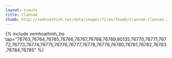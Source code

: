 ```yaml
---
layout: sieutv
title: Clannad
thumb: http://xemhoathinh.net/data/images/films/thumb/clannad-clannad-2012.jpg
---
```

{% include xemhoathinh_bo tap="76763,76764,76765,76766,76767,76768,76769,80135,76770,76771,76772,76773,76774,76775,76776,76777,76778,76779,76780,76781,76782,76783,76784,76785" %} 
